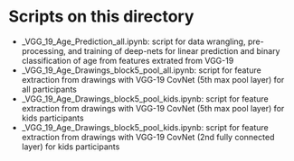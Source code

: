 # Scripts on this directory
- _VGG_19_Age_Prediction_all.ipynb: script for data wrangling, pre-processing, and training of deep-nets for linear prediction and binary classification of age from features extrated from VGG-19
- _VGG_19_Age_Drawings_block5_pool_all.ipynb: script for feature extraction from drawings with VGG-19 CovNet (5th max pool layer) for all participants 
- _VGG_19_Age_Drawings_block5_pool_kids.ipynb: script for feature extraction from drawings with VGG-19 CovNet (5th max pool layer) for kids participants
- _VGG_19_Age_Drawings_block5_pool_kids.ipynb: script for feature extraction from drawings with VGG-19 CovNet (2nd fully connected layer) for kids participants 
